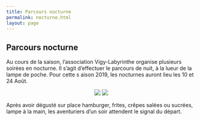```yaml
---
title: Parcours nocturne
permalink: nocturne.html
layout: page
---
```


## Parcours nocturne


Au cours de la saison, l’association Vigy-Labyrinthe organise plusieurs soirées en nocturne. Il s’agit d’effectuer le parcours de nuit, à la lueur de la lampe de poche.
Pour cette s aison 2019, les nocturnes auront lieu les 10 et 24 Août.
 
 <center>
<img style="display:inline-block;" src="{{ site.baseurl }}public/img/nocturne.jpg">
<img style="display:inline-block;" src="{{ site.baseurl }}public/img/evelyne.jpg">
</center>

Après avoir dégusté sur place hamburger, frites, crêpes salées ou sucrées, lampe à la main, les aventuriers d’un soir attendent le signal du départ.



